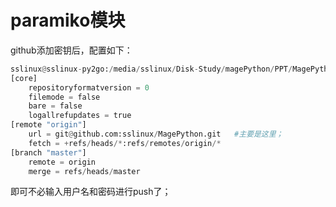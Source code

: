 # paramiko模块

github添加密钥后，配置如下：
```python
sslinux@sslinux-py2go:/media/sslinux/Disk-Study/magePython/PPT/MagePython$ cat .git/config 
[core]
	repositoryformatversion = 0
	filemode = false
	bare = false
	logallrefupdates = true
[remote "origin"]
	url = git@github.com:sslinux/MagePython.git   #主要是这里；
	fetch = +refs/heads/*:refs/remotes/origin/*
[branch "master"]
	remote = origin
	merge = refs/heads/master
```

即可不必输入用户名和密码进行push了；